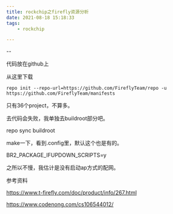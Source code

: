 ```yaml
---
title: rockchip之firefly资源分析
date: 2021-08-18 15:18:33
tags:
	- rockchip

---
```


--

代码放在github上

从这里下载

```
repo init --repo-url=https://github.com/FireflyTeam/repo -u https://github.com/FireflyTeam/manifests
```

只有36个project，不算多。

去代码会失败，我单独去buildroot部分吧。

repo sync buildroot

make一下，看到.config里，默认这个也是有的。

BR2_PACKAGE_IFUPDOWN_SCRIPTS=y

之所以不慢，我估计是没有启动ap方式的配网。



参考资料

https://www.t-firefly.com/doc/product/info/267.html

https://www.codenong.com/cs106544012/
